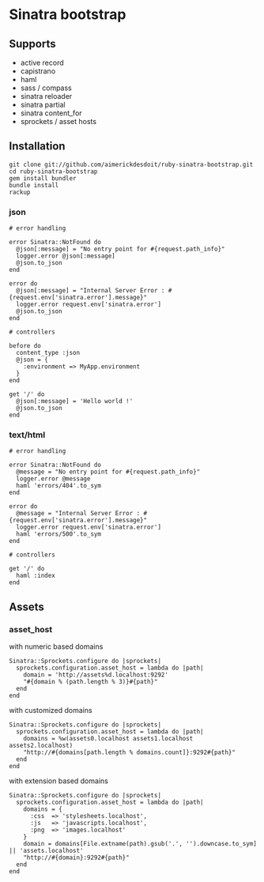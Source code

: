 # Sinatra bootstrap

## Supports

* active record
* capistrano
* haml
* sass / compass
* sinatra reloader
* sinatra partial
* sinatra content\_for
* sprockets / asset hosts

## Installation

	git clone git://github.com/aimerickdesdoit/ruby-sinatra-bootstrap.git
	cd ruby-sinatra-bootstrap
	gem install bundler
	bundle install
	rackup

### json

	# error handling

	error Sinatra::NotFound do
	  @json[:message] = "No entry point for #{request.path_info}"
	  logger.error @json[:message]
	  @json.to_json
	end

	error do
	  @json[:message] = "Internal Server Error : #{request.env['sinatra.error'].message}"
	  logger.error request.env['sinatra.error']
	  @json.to_json
	end

	# controllers

	before do
	  content_type :json
	  @json = {
	    :environment => MyApp.environment
	  }
	end

	get '/' do
	  @json[:message] = 'Hello world !'
	  @json.to_json
	end

### text/html

	# error handling

	error Sinatra::NotFound do
	  @message = "No entry point for #{request.path_info}"
	  logger.error @message
	  haml 'errors/404'.to_sym
	end

	error do
	  @message = "Internal Server Error : #{request.env['sinatra.error'].message}"
	  logger.error request.env['sinatra.error']
	  haml 'errors/500'.to_sym
	end

	# controllers

	get '/' do
	  haml :index
	end

## Assets

### asset_host

with numeric based domains

	Sinatra::Sprockets.configure do |sprockets|
	  sprockets.configuration.asset_host = lambda do |path|
	    domain = 'http://assets%d.localhost:9292'
	    "#{domain % (path.length % 3)}#{path}"
	  end
	end

with customized domains

	Sinatra::Sprockets.configure do |sprockets|
	  sprockets.configuration.asset_host = lambda do |path|
	    domains = %w(assets0.localhost assets1.localhost assets2.localhost)
	    "http://#{domains[path.length % domains.count]}:9292#{path}"
	  end
	end

with extension based domains

	Sinatra::Sprockets.configure do |sprockets|
	  sprockets.configuration.asset_host = lambda do |path|
	    domains = {
	      :css  => 'stylesheets.localhost',
	      :js   => 'javascripts.localhost',
	      :png  => 'images.localhost'
	    }
	    domain = domains[File.extname(path).gsub('.', '').downcase.to_sym] || 'assets.localhost'
	    "http://#{domain}:9292#{path}"
	  end
	end